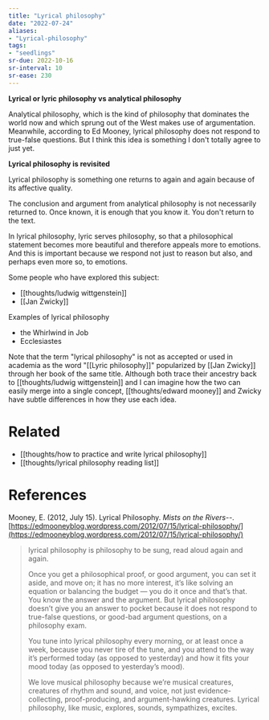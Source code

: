 ```yaml
---
title: "Lyrical philosophy"
date: "2022-07-24"
aliases:
- "Lyrical-philosophy"
tags:
- "seedlings"
sr-due: 2022-10-16
sr-interval: 10
sr-ease: 230
---
```


**Lyrical or lyric philosophy vs analytical philosophy**

Analytical philosophy, which is the kind of philosophy that dominates the world now and which sprung out of the West makes use of argumentation. Meanwhile, according to Ed Mooney, lyrical philosophy does not respond to true-false questions. But I think this idea is something I don't totally agree to just yet.

**Lyrical philosophy is revisited**

Lyrical philosophy is something one returns to again and again because of its affective quality.

The conclusion and argument from analytical philosophy is not necessarily returned to. Once known, it is enough that you know it. You don't return to the text.

In lyrical philosophy, lyric serves philosophy, so that a philosophical statement becomes more beautiful and therefore appeals more to emotions. And this is important because we respond not just to reason but also, and perhaps even more so, to emotions.

Some people who have explored this subject:
- [[thoughts/ludwig wittgenstein]]
- [[Jan Zwicky]]

Examples of lyrical philosophy
- the Whirlwind in Job
- Ecclesiastes

Note that the term "lyrical philosophy" is not as accepted or used in academia as the word "[[Lyric philosophy]]" popularized by [[Jan Zwicky]] through her book of the same title. Although both trace their ancestry back to [[thoughts/ludwig wittgenstein]] and I can imagine how the two can easily merge into a single concept, [[thoughts/edward mooney]] and Zwicky have subtle differences in how they use each idea.

# Related

- [[thoughts/how to practice and write lyrical philosophy]]
- [[thoughts/lyrical philosophy reading list]]

# References

Mooney, E. (2012, July 15). Lyrical Philosophy. _Mists on the Rivers--_. [https://edmooneyblog.wordpress.com/2012/07/15/lyrical-philosophy/](https://edmooneyblog.wordpress.com/2012/07/15/lyrical-philosophy/)

>lyrical philosophy is philosophy to be sung, read aloud again and again.
>
>Once you get a philosophical proof, or good argument, you can set it aside, and move on; it has no more interest, it’s like solving an equation or balancing the budget — you do it once and that’s that. You know the answer and the argument. But lyrical philosophy doesn’t give you an answer to pocket because it does not respond to true-false questions, or good-bad argument questions, on a philosophy exam.
>
>You tune into lyrical philosophy every morning, or at least once a week, because you never tire of the tune, and you attend to the way it’s performed today (as opposed to yesterday) and how it fits your mood today (as opposed to yesterday’s mood).
>
>We love musical philosophy because we’re musical creatures, creatures of rhythm and sound, and voice, not just evidence-collecting, proof-producing, and argument-hawking creatures. Lyrical philosophy, like music, explores, sounds, sympathizes, excites.